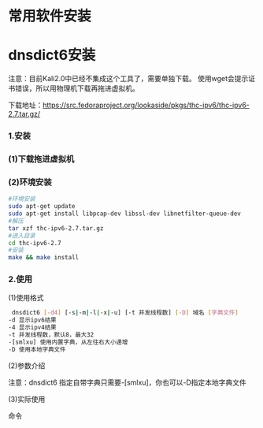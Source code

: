 # 常用软件安装

# **dnsdict6安装**

注意：目前Kali2.0中已经不集成这个工具了，需要单独下载。 使用wget会提示证书错误，所以用物理机下载再拖进虚拟机。

下载地址：https://src.fedoraproject.org/lookaside/pkgs/thc-ipv6/thc-ipv6-2.7.tar.gz/

### **1.安装**

### **(1)下载拖进虚拟机**

### **(2)环境安装**


```Bash
#环境安装
sudo apt-get update
sudo apt-get install libpcap-dev libssl-dev libnetfilter-queue-dev
#解压
tar xzf thc-ipv6-2.7.tar.gz
#进入目录
cd thc-ipv6-2.7
#安装
make && make install
```

### **2.使用**



(1)使用格式


```Bash
 dnsdict6 [-d4] [-s|-m|-l|-x|-u] [-t 并发线程数] [-D] 域名 [字典文件]
-d 显示ipv6结果
-4 显示ipv4结果
-t 并发线程数，默认8，最大32
-[smlxu] 使用内置字典，从左往右大小递增
-D 使用本地字典文件
```

(2)参数介绍

注意：dnsdict6 指定自带字典只需要-[smlxu]，你也可以-D指定本地字典文件



(3)实际使用

命令



